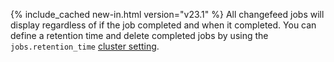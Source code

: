 {% include_cached new-in.html version="v23.1" %} All changefeed jobs will display regardless of if the job completed and when it completed. You can define a retention time and delete completed jobs by using the `jobs.retention_time` [cluster setting](cluster-settings.html).